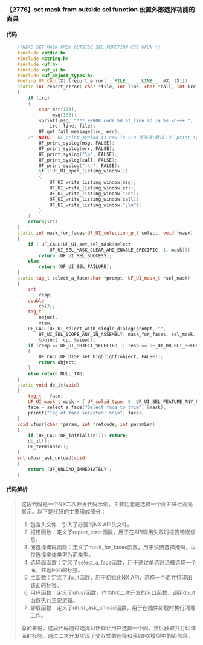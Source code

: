### 【2776】set mask from outside sel function 设置外部选择功能的面具

#### 代码

```cpp
    /*HEAD SET_MASK_FROM_OUTSIDE_SEL_FUNCTION CCC UFUN */  
    #include <stdio.h>  
    #include <string.h>  
    #include <uf.h>  
    #include <uf_ui.h>  
    #include <uf_object_types.h>  
    #define UF_CALL(X) (report_error( __FILE__, __LINE__, #X, (X)))  
    static int report_error( char *file, int line, char *call, int irc)  
    {  
        if (irc)  
        {  
            char err[133],  
                 msg[133];  
            sprintf(msg, "*** ERROR code %d at line %d in %s:\n+++ ",  
                irc, line, file);  
            UF_get_fail_message(irc, err);  
        /*  NOTE:  UF_print_syslog is new in V18 里海译:翻译：UF_print_syslog 是 V18 新增的函数。 */  
            UF_print_syslog(msg, FALSE);  
            UF_print_syslog(err, FALSE);  
            UF_print_syslog("\n", FALSE);  
            UF_print_syslog(call, FALSE);  
            UF_print_syslog(";\n", FALSE);  
            if (!UF_UI_open_listing_window())  
            {  
                UF_UI_write_listing_window(msg);  
                UF_UI_write_listing_window(err);  
                UF_UI_write_listing_window("\n");  
                UF_UI_write_listing_window(call);  
                UF_UI_write_listing_window(";\n");  
            }  
        }  
        return(irc);  
    }  
    static int mask_for_faces(UF_UI_selection_p_t select, void *mask)  
    {  
        if (!UF_CALL(UF_UI_set_sel_mask(select,  
                UF_UI_SEL_MASK_CLEAR_AND_ENABLE_SPECIFIC, 1, mask)))  
            return (UF_UI_SEL_SUCCESS);  
        else  
            return (UF_UI_SEL_FAILURE);  
    }  
    static tag_t select_a_face(char *prompt, UF_UI_mask_t *sel_mask)  
    {  
        int  
            resp;  
        double  
            cp[3];  
        tag_t  
            object,  
            view;  
        UF_CALL(UF_UI_select_with_single_dialog(prompt, "",  
            UF_UI_SEL_SCOPE_ANY_IN_ASSEMBLY, mask_for_faces, sel_mask, &resp,  
            &object, cp, &view));  
        if (resp == UF_UI_OBJECT_SELECTED || resp == UF_UI_OBJECT_SELECTED_BY_NAME)  
        {  
            UF_CALL(UF_DISP_set_highlight(object, FALSE));  
            return object;  
        }  
        else return NULL_TAG;  
    }  
    static void do_it(void)  
    {  
        tag_t   face;  
        UF_UI_mask_t mask = { UF_solid_type, 0, UF_UI_SEL_FEATURE_ANY_FACE };  
        face = select_a_face("Select face to trim", &mask);  
        printf("Tag of face selected: %d\n", face);  
    }  
    void ufusr(char *param, int *retcode, int paramLen)  
    {  
        if (UF_CALL(UF_initialize())) return;  
        do_it();  
        UF_terminate();  
    }  
    int ufusr_ask_unload(void)  
    {  
        return (UF_UNLOAD_IMMEDIATELY);  
    }

```

#### 代码解析

> 这段代码是一个NX二次开发代码示例，主要功能是选择一个面并进行高亮显示。以下是代码的主要组成部分：
>
> 1. 包含头文件：引入了必要的NX API头文件。
> 2. 报错函数：定义了report_error函数，用于在API调用失败时报告错误信息。
> 3. 面选择掩码函数：定义了mask_for_faces函数，用于设置选择掩码，以仅选择实体类型为面类型。
> 4. 选择面函数：定义了select_a_face函数，用于通过单选对话框选择一个面，并返回面的标签。
> 5. 主函数：定义了do_it函数，用于初始化NX API，选择一个面并打印出该面的标签。
> 6. 用户函数：定义了ufusr函数，作为NX二次开发的入口函数，调用do_it函数执行主要逻辑。
> 7. 卸载函数：定义了ufusr_ask_unload函数，用于在插件卸载时执行清理工作。
>
> 总的来说，这段代码通过选择对话框让用户选择一个面，然后获取并打印该面的标签。通过二次开发实现了交互式的选择和获取NX模型中的面信息。
>
